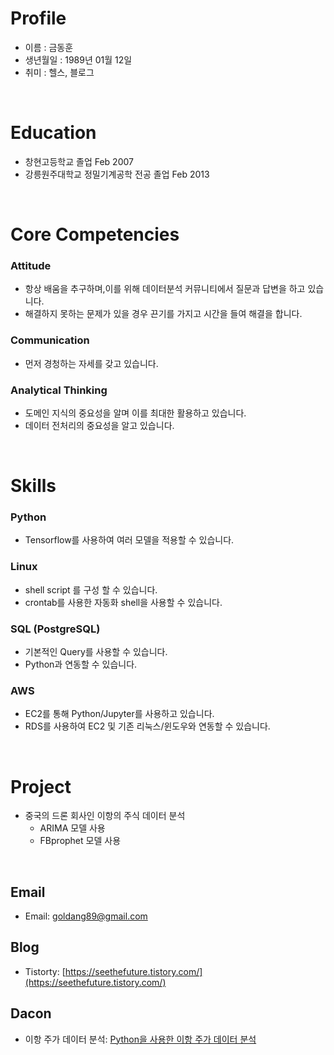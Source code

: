 # Profile
 - 이름 : 금동훈
 - 생년월일 : 1989년 01월 12일
 - 취미 : 헬스, 블로그

<br>

# Education
 - 창현고등학교 졸업 Feb 2007
 - 강릉원주대학교 정밀기계공학 전공 졸업 Feb 2013
 
	
<br>

# Core Competencies

### Attitude
- 항상 배움을 추구하며,이를 위해 데이터분석 커뮤니티에서 질문과 답변을 하고 있습니다.
- 해결하지 못하는 문제가 있을 경우 끈기를 가지고 시간을 들여 해결을 합니다.

### Communication
- 먼저 경청하는 자세를 갖고 있습니다.
 
### Analytical Thinking
- 도메인 지식의 중요성을 알며 이를 최대한 활용하고 있습니다.
- 데이터 전처리의 중요성을 알고 있습니다.


<br>
 
# Skills

### Python
- Tensorflow를 사용하여 여러 모델을 적용할 수 있습니다.

### Linux
- shell script 를 구성 할 수 있습니다.
- crontab를 사용한 자동화 shell을 사용할 수 있습니다.

### SQL (PostgreSQL)
- 기본적인 Query를 사용할 수 있습니다.
- Python과 연동할 수 있습니다.

### AWS
- EC2를 통해 Python/Jupyter를 사용하고 있습니다.
- RDS를 사용하여 EC2 및 기존 리눅스/윈도우와 연동할 수 있습니다.

<br>

# Project
- 중국의 드론 회사인 이항의 주식 데이터 분석
  - ARIMA 모델 사용
  - FBprophet 모델 사용    

    
<br>  

## Email
- Email: [goldang89@gmail.com](goldang89@gmail.com)

## Blog
- Tistorty: [https://seethefuture.tistory.com/](https://seethefuture.tistory.com/)

## Dacon
- 이항 주가 데이터 분석: [Python을 사용한 이항 주가 데이터 분석](https://dacon.io/codeshare/2588?page=1&dtype=recent&s_id=0)
